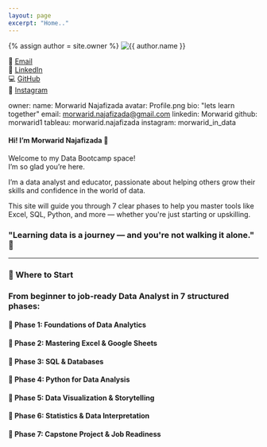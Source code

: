 ```yaml
---
layout: page
excerpt: "Home.."
---
```



<!-- Welcome Bio Section -->
<div class="inline-bio">
  {% assign author = site.owner %}

  <img src="/images/{{ author.avatar }}" alt="{{ author.name }}" class="inline-bio-photo" />

  <p>
    📧 <a href="mailto:{{ author.email }}">Email</a><br>
    💼 <a href="https://linkedin.com/in/{{ author.linkedin }}">LinkedIn</a><br>
    💻 <a href="https://github.com/{{ author.github }}">GitHub</a><br>
    📸 <a href="https://instagram.com/{{ author.instagram }}">Instagram</a>
  </p>
</div>


owner:
  name: Morwarid Najafizada
  avatar: Profile.png
  bio: "lets learn together"
  email: morwarid.najafizada@gmail.com
  linkedin: Morwarid
  github: morwarid1
  tableau: morwarid.najafizada
  instagram: morwarid_in_data 





#### Hi! I’m Morwarid Najafizada 👋

Welcome to my Data Bootcamp space!  
I’m so glad you’re here.

I’m a data analyst and educator, passionate about helping others grow their skills and confidence in the world of data.

This site will guide you through 7 clear phases to help you master tools like Excel, SQL, Python, and more — whether you're just starting or upskilling.

###  "Learning data is a journey — and you're not walking it alone." 🤝

---

### 🚀 Where to Start


### From beginner to job-ready Data Analyst in 7 structured phases:

#### 🔹 Phase 1: Foundations of Data Analytics

#### 🔹 Phase 2: Mastering Excel & Google Sheets

#### 🔹 Phase 3: SQL & Databases

#### 🔹 Phase 4: Python for Data Analysis

#### 🔹 Phase 5: Data Visualization & Storytelling

#### 🔹 Phase 6: Statistics & Data Interpretation

#### 🔹 Phase 7: Capstone Project & Job Readiness


<!-- <div id="contact">
        <h2>Get in Touch</h2>
        
Send me a message and I'll get back to you as soon as possible   
         <div id="contact-form">
                <form action="https://formspree.io/mpzyqdng" method="POST">
                <input type="hidden" name="_subject" value="Contact request from personal website" />
                <input type="email" name="_replyto" placeholder="Your email" required>
                <textarea name="message" placeholder="Your name and phone number" required></textarea>
                <textarea name="message" placeholder="Your message" required></textarea>
                <button type="submit">Send</button>
            </form>
        </div>
    </div>



<!-- #### Tools Used 

<!-- --|--|--|--|--|
---------------| ----------------- |----------------|------------|------|
<img src="https://morwarid1.github.io/images/Tools/Github.png" width="40">| <img src="https://morwarid1.github.io/images/Tools/Jupyter-Notebook.png" width="40"> | <img src="https://morwarid1.github.io/images/Tools/pgAdmin4.png" width="40">|<img src="https://morwarid1.github.io/images/Tools/Microsoft-Excel.png" width="40"> |<img src="https://morwarid1.github.io/images/Tools/Tableau.png" width="40"> |
GitHub | Jupyter |pgAdmin4 | Excel | Tableau |
<img src="https://morwarid1.github.io/images/Tools/Anaconda.png" width="40">| <img src="https://morwarid1.github.io/images/Tools/Pandas.png" width="40"> |<img src="https://morwarid1.github.io/images/Tools/Microsoft-Powerpoint.png" width="40"> |<img src="https://morwarid1.github.io/images/Tools/Python.png" width="40"> |<img src="https://morwarid1.github.io/images/Tools/DB-Visualizer.png" width="40"> | 
Anaconda | Pandas | Powerpoint | Python | DB Visualizer | --> 



